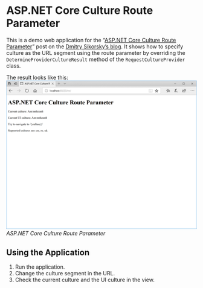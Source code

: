 # ASP.NET Core Culture Route Parameter
This is a demo web application for the
“[ASP.NET Core Culture Route Parameter](https://medium.com/@dmitrysikorsky/asp-net-core-culture-route-parameter-4e1310cabacc)”
post on the [Dmitry Sikorsky’s blog](https://medium.com/@dmitrysikorsky).
It shows how to specify culture as the URL segment using the route parameter by overriding the
`DetermineProviderCultureResult` method of the `RequestCultureProvider` class.

The result looks like this:
![ASP.NET Core Culture Route Parameter](result.png)
*ASP.NET Core Culture Route Parameter*

## Using the Application

1. Run the application.
2. Change the culture segment in the URL.
3. Check the current culture and the UI culture in the view.

